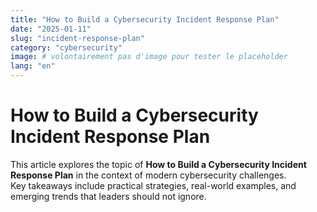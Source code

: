 ```yaml
---
title: "How to Build a Cybersecurity Incident Response Plan"
date: "2025-01-11"
slug: "incident-response-plan"
category: "cybersecurity"
image: # volontairement pas d'image pour tester le placeholder
lang: "en"
---
```


# How to Build a Cybersecurity Incident Response Plan

This article explores the topic of **How to Build a Cybersecurity Incident Response Plan** in the context of modern cybersecurity challenges.  
Key takeaways include practical strategies, real-world examples, and emerging trends that leaders should not ignore.
